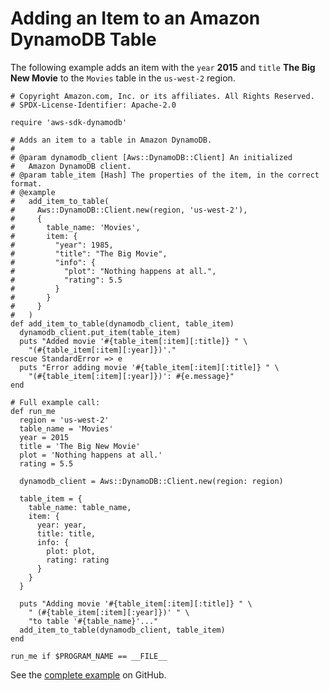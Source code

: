 # Adding an Item to an Amazon DynamoDB Table<a name="dynamo-example-create-table-item"></a>

The following example adds an item with the `year` **2015** and `title` **The Big New Movie** to the `Movies` table in the `us-west-2` region\.

```
# Copyright Amazon.com, Inc. or its affiliates. All Rights Reserved.
# SPDX-License-Identifier: Apache-2.0

require 'aws-sdk-dynamodb'

# Adds an item to a table in Amazon DynamoDB.
#
# @param dynamodb_client [Aws::DynamoDB::Client] An initialized
#   Amazon DynamoDB client.
# @param table_item [Hash] The properties of the item, in the correct format.
# @example
#   add_item_to_table(
#     Aws::DynamoDB::Client.new(region, 'us-west-2'),
#     {
#       table_name: 'Movies',
#       item: {
#         "year": 1985,
#         "title": "The Big Movie",
#         "info": {
#           "plot": "Nothing happens at all.",
#           "rating": 5.5
#         }
#       }
#     }
#   )
def add_item_to_table(dynamodb_client, table_item)
  dynamodb_client.put_item(table_item)
  puts "Added movie '#{table_item[:item][:title]} " \
    "(#{table_item[:item][:year]})'."
rescue StandardError => e
  puts "Error adding movie '#{table_item[:item][:title]} " \
    "(#{table_item[:item][:year]})': #{e.message}"
end

# Full example call:
def run_me
  region = 'us-west-2'
  table_name = 'Movies'
  year = 2015
  title = 'The Big New Movie'
  plot = 'Nothing happens at all.'
  rating = 5.5

  dynamodb_client = Aws::DynamoDB::Client.new(region: region)

  table_item = {
    table_name: table_name,
    item: {
      year: year,
      title: title,
      info: {
        plot: plot,
        rating: rating
      }
    }
  }

  puts "Adding movie '#{table_item[:item][:title]} " \
    " (#{table_item[:item][:year]})' " \
    "to table '#{table_name}'..."
  add_item_to_table(dynamodb_client, table_item)
end

run_me if $PROGRAM_NAME == __FILE__
```

See the [complete example](https://github.com/awsdocs/aws-doc-sdk-examples/blob/master/ruby/dynamodb/dynamodb_ruby_example_create_movies_item.rb) on GitHub\.